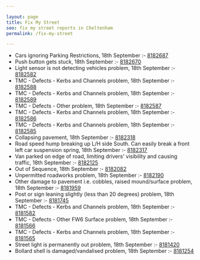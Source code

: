 ```yaml
---

layout: page
title: Fix My Street
seo: fix my street reports in Cheltenham
permalink: /fix-my-street

---
```


<!-- fix_marker starts -->

- Cars ignoring Parking Restrictions, 18th September :- [8182687](https://www.fixmystreet.com/report/8182687)
- Push button gets stuck, 18th September :- [8182670](https://www.fixmystreet.com/report/8182670)
- Light sensor is not detecting vehicles problem, 18th September :- [8182582](https://www.fixmystreet.com/report/8182582)
- TMC - Defects - Kerbs and Channels problem, 18th September :- [8182588](https://www.fixmystreet.com/report/8182588)
- TMC - Defects - Kerbs and Channels problem, 18th September :- [8182589](https://www.fixmystreet.com/report/8182589)
- TMC - Defects - Other problem, 18th September :- [8182587](https://www.fixmystreet.com/report/8182587)
- TMC - Defects - Kerbs and Channels problem, 18th September :- [8182586](https://www.fixmystreet.com/report/8182586)
- TMC - Defects - Kerbs and Channels problem, 18th September :- [8182585](https://www.fixmystreet.com/report/8182585)
- Collapsing pavement, 18th September :- [8182318](https://www.fixmystreet.com/report/8182318)
- Road speed hump breaking up L/H side South. Can easily break a front left car suspension spring, 18th September :- [8182317](https://www.fixmystreet.com/report/8182317)
- Van parked on edge of road, limiting drivers' visibility and causing traffic, 18th September :- [8182125](https://www.fixmystreet.com/report/8182125)
- Out of Sequence, 18th September :- [8182082](https://www.fixmystreet.com/report/8182082)
- Unpermitted roadworks problem, 18th September :- [8182190](https://www.fixmystreet.com/report/8182190)
- Other damage to pavement i.e. cobbles, raised mound/surface problem, 18th September :- [8181959](https://www.fixmystreet.com/report/8181959)
- Post or sign leaning slightly (less than 20 degrees) problem, 18th September :- [8181745](https://www.fixmystreet.com/report/8181745)
- TMC - Defects - Kerbs and Channels problem, 18th September :- [8181582](https://www.fixmystreet.com/report/8181582)
- TMC - Defects - Other FW6  Surface problem, 18th September :- [8181566](https://www.fixmystreet.com/report/8181566)
- TMC - Defects - Kerbs and Channels problem, 18th September :- [8181565](https://www.fixmystreet.com/report/8181565)
- Street light is permanently out problem, 18th September :- [8181420](https://www.fixmystreet.com/report/8181420)
- Bollard shell is damaged/vandalised problem, 18th September :- [8181254](https://www.fixmystreet.com/report/8181254)

<!-- fix_marker ends -->